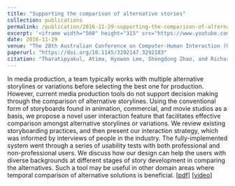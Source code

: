 ```yaml
---
title: "Supporting the comparison of alternative stories"
collection: publications
permalink: /publication/2016-11-29-supporting-the-comparison-of-alternative-stories
excerpt: '<iframe width="560" height="315" src="https://www.youtube.com/embed/WdceIHGO9jo" title="YouTube video player" frameborder="0" allow="accelerometer; autoplay; clipboard-write; encrypted-media; gyroscope; picture-in-picture" allowfullscreen></iframe>'
date: 2016-11-29
venue: "The 28th Australian Conference on Computer-Human Interaction (OzCHI 2016)"
paperurl: "https://doi.org/10.1145/3292147.3292183"
citation: "Tharatipyakul, Atima, Hyowon Lee, Shengdong Zhao, and Richard C. Davis. &quot;Supporting the comparison of alternative stories.&quot; In <i>Proceedings of the 28th Australian Conference on Computer-Human Interaction</i>, pp. 266-270. 2016."
---
```


In media production, a team typically works with multiple alternative storylines or variations before selecting the best one for production. However, current media production tools do not support decision making through the comparison of alternative storylines. Using the conventional form of storyboards found in animation, commercial, and movie studios as a basis, we propose a novel user interaction feature that facilitates effective comparison amongst alternative storylines or variations. We review existing storyboarding practices, and then present our interaction strategy, which was informed by interviews of people in the industry. The fully-implemented system went through a series of usability tests with both professional and non-professional users. We discuss how our design can help the users with diverse backgrounds at different stages of story development in comparing the alternatives. Such a tool may be useful in other domain areas where temporal comparison of alternative solutions is beneficial. [[pdf](https://dl.acm.org/doi/10.1145/3010915.3010963?cid=99659116563)] [[video](https://youtu.be/WdceIHGO9jo)]
